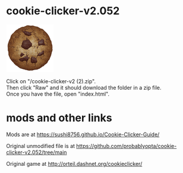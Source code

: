 # cookie-clicker-v2.052


<img src="img/perfectCookie.png" width="128">

Click on "/cookie-clicker-v2 (2).zip". <br>
Then click "Raw" and it should download the folder in a zip file. <br>
Once you have the file, open "index.html". <br>



# mods and other links
Mods are at https://sushi8756.github.io/Cookie-Clicker-Guide/

Original unmodified file is at https://github.com/probablyopta/cookie-clicker-v2.052/tree/main

Original game at http://orteil.dashnet.org/cookieclicker/
